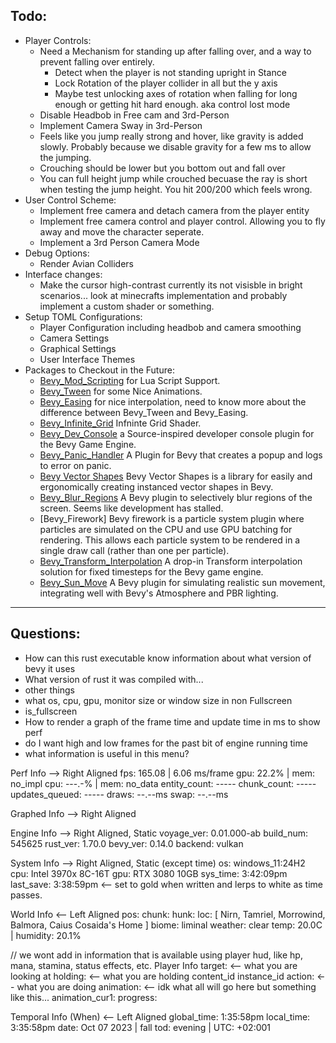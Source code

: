 

## Todo:
- Player Controls: 
    - Need a Mechanism for standing up after falling over, and a way to prevent falling over entirely.
        - Detect when the player is not standing upright in Stance
        - Lock Rotation of the player collider in all but the y axis
        - Maybe test unlocking axes of rotation when falling for long enough or getting hit hard enough. aka control lost mode
    - Disable Headbob in Free cam and 3rd-Person
    - Implement Camera Sway in 3rd-Person
    - Feels like you jump really strong and hover, like gravity is added slowly. Probably because we disable gravity for a few ms to allow the jumping.
    - Crouching should be lower but you bottom out and fall over
    - You can full height jump while crouched becuase the ray is short when testing the jump height. You hit 200/200 which feels wrong.
- User Control Scheme:
    - Implement free camera and detach camera from the player entity
    - Implement free camera control and player control. Allowing you to fly away and move the character seperate.
    - Implement a 3rd Person Camera Mode
- Debug Options:
    - Render Avian Colliders
- Interface changes:
    - Make the cursor high-contrast currently its not visisble in bright scenarios... look at minecrafts implementation and probably implement a custom shader or something.
- Setup TOML Configurations:
    - Player Configuration including headbob and camera smoothing
    - Camera Settings
    - Graphical Settings
    - User Interface Themes
- Packages to Checkout in the Future:
    - [Bevy_Mod_Scripting](https://crates.io/crates/bevy_mod_scripting) for Lua Script Support.
    - [Bevy_Tween](https://github.com/djeedai/bevy_tweening) for some Nice Animations.
    - [Bevy_Easing](https://github.com/vleue/bevy_easings) for nice interpolation, need to know more about the difference between Bevy_Tween and Bevy_Easing.
    - [Bevy_Infinite_Grid](https://github.com/ForesightMiningSoftwareCorporation/bevy_infinite_grid) Infninte Grid Shader.
    - [Bevy_Dev_Console](https://github.com/doonv/bevy_dev_console) a Source-inspired developer console plugin for the Bevy Game Engine.
    - [Bevy_Panic_Handler](https://github.com/Koranir/bevy-panic-handler) A Plugin for Bevy that creates a popup and logs to error on panic.
    - [Bevy Vector Shapes](https://github.com/james-j-obrien/bevy_vector_shapes) Bevy Vector Shapes is a library for easily and ergonomically creating instanced vector shapes in Bevy.
    - [Bevy_Blur_Regions](https://github.com/atbentley/bevy_blur_regions) A Bevy plugin to selectively blur regions of the screen. Seems like development has stalled.
    - [Bevy_Firework] Bevy firework is a particle system plugin where particles are simulated on the CPU and use GPU batching for rendering. This allows each particle system to be rendered in a single draw call (rather than one per particle).
    - [Bevy_Transform_Interpolation](https://github.com/Jondolf/bevy_transform_interpolation) A drop-in Transform interpolation solution for fixed timesteps for the Bevy game engine.
    - [Bevy_Sun_Move](https://github.com/rewin123/bevy_sun_move/tree/main) A Bevy plugin for simulating realistic sun movement, integrating well with Bevy's Atmosphere and PBR lighting.

--- 

## Questions: 
- How can this rust executable know information about what version of bevy it uses
- What version of rust it was compiled with...
- other things
- what os, cpu, gpu, monitor size or window size in non Fullscreen
- is_fullscreen
- How to render a graph of the frame time and update time in ms to show perf
- do I want high and low frames for the past bit of engine running time
- what information is useful in this menu?

Perf Info --> Right Aligned
fps: 165.08 | 6.06 ms/frame
gpu:  22.2% | mem: no_impl
cpu: ---.-% | mem: no_data
entity_count:   -----
chunk_count:    ----- 
updates_queued: -----
draws:  --.--ms
swap:   --.--ms


Graphed Info --> Right Aligned

Engine Info --> Right Aligned, Static
voyage_ver: 0.01.000-ab
build_num:  545625
rust_ver: 1.70.0
bevy_ver: 0.14.0
backend: vulkan

System Info --> Right Aligned, Static (except time)
os: windows_11:24H2
cpu: Intel 3970x 8C-16T
gpu: RTX 3080 10GB
sys_time:  3:42:09pm
last_save: 3:38:59pm <-- set to gold when written and lerps to white as time passes.



World Info <-- Left Aligned
pos:
chunk:
hunk:
loc: [
    Nirn, 
    Tamriel, 
    Morrowind, 
    Balmora, 
    Caius Cosaida's Home
]
biome: liminal
weather: clear
temp: 20.0C | humidity: 20.1%

// we wont add in information that is available using player hud, like hp, mana, stamina, status effects, etc.
Player Info
target:                     <-- what you are looking at
holding:                    <-- what you are holding
    content_id
    instance_id
action:                     <-- what you are doing
animation:                  <-- idk what all will go here but something like this...
    animation_cur1:
    progress:
 
Temporal Info (When) <-- Left Aligned
global_time: 1:35:58pm
local_time:  3:35:58pm
date: Oct 07 2023 | fall
tod: evening | UTC: +02:001




